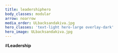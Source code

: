 ```yaml
---
title: leadershiphero
body_classes: modular
arrow: noarrow
media_order: ULbacksandakiva.jpg
hero_classes: 'text-light hero-large overlay-dark'
hero_image: ULbacksandakiva.jpg
---
```


#**Leadership**